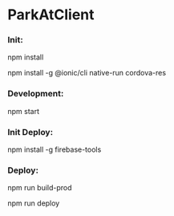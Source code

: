 # ParkAtClient

### Init:
npm install

npm install -g @ionic/cli native-run cordova-res

### Development:
npm start

### Init Deploy:
npm install -g firebase-tools

### Deploy:
npm run build-prod

npm run deploy
